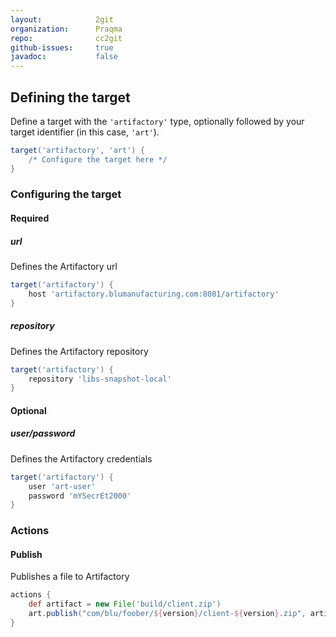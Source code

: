```yaml
---
layout:            2git
organization:      Praqma
repo:              cc2git
github-issues:     true
javadoc:           false
---
```


## Defining the target

Define a target with the `'artifactory'` type, optionally followed by your target identifier (in this case, `'art'`).

```groovy
target('artifactory', 'art') {
    /* Configure the target here */
}
```

### Configuring the target

#### Required

##### url

Defines the Artifactory url

```groovy
target('artifactory') {
    host 'artifactory.blumanufacturing.com:8081/artifactory'
}
```

##### repository

Defines the Artifactory repository

```groovy
target('artifactory') {
    repository 'libs-snapshot-local'
}
```

#### Optional

##### user/password

Defines the Artifactory credentials

```groovy
target('artifactory') {
    user 'art-user'
    password 'mYSecrEt2000'
}
```

### Actions

#### Publish

Publishes a file to Artifactory

```groovy
actions {
    def artifact = new File('build/client.zip')
    art.publish("com/blu/foober/${version}/client-${version}.zip", artifact)
}
```
